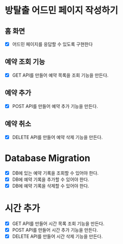 # 방탈출 어드민 페이지 작성하기

## 홈 화면

- [x] 어드민 페이지를 응답할 수 있도록 구현한다

## 예약 조회 기능

- [x] GET API를 만들어 예약 목록을 조회 기능을 만든다.

## 예약 추가

- [x] POST API를 만들어 예약 추가 기능을 만든다.

## 예약 취소

- [x] DELETE API를 만들어 예약 삭제 기능을 만든다.

# Database Migration

- [x] DB에 있는 예약 기록을 조회할 수 있어야 한다.
- [x] DB에 예약 기록을 추가할 수 있어야 한다.
- [x] DB에 예약 기록을 삭제할 수 있어야 한다.

# 시간 추가

- [x] GET API를 만들어 시간 목록 조회 기능을 만든다.
- [x] POST API를 만들어 시간 추가 기능을 만든다.
- [x] DELETE API를 만들어 시간 삭제 기능을 만든다.